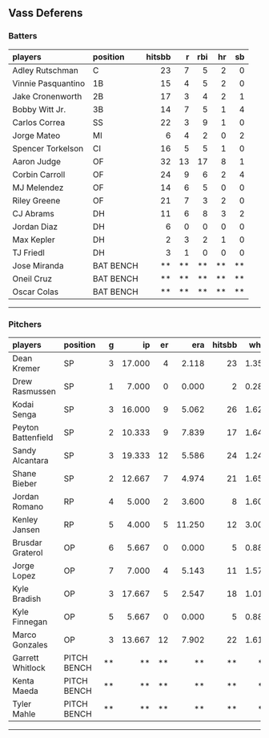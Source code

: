 ## Vass Deferens

### Batters

 
|players            |position  | hitsbb|  r| rbi| hr| sb| 
|:------------------|:---------|------:|--:|---:|--:|--:| 
|Adley Rutschman    |C         |     23|  7|   5|  2|  0| 
|Vinnie Pasquantino |1B        |     15|  4|   5|  2|  0| 
|Jake Cronenworth   |2B        |     17|  3|   4|  2|  1| 
|Bobby Witt Jr.     |3B        |     14|  7|   5|  1|  4| 
|Carlos Correa      |SS        |     22|  3|   9|  1|  0| 
|Jorge Mateo        |MI        |      6|  4|   2|  0|  2| 
|Spencer Torkelson  |CI        |     16|  5|   5|  1|  0| 
|Aaron Judge        |OF        |     32| 13|  17|  8|  1| 
|Corbin Carroll     |OF        |     24|  9|   6|  2|  4| 
|MJ Melendez        |OF        |     14|  6|   5|  0|  0| 
|Riley Greene       |OF        |     21|  7|   3|  2|  0| 
|CJ Abrams          |DH        |     11|  6|   8|  3|  2| 
|Jordan Diaz        |DH        |      6|  0|   0|  0|  0| 
|Max Kepler         |DH        |      2|  3|   2|  1|  0| 
|TJ Friedl          |DH        |      3|  1|   0|  0|  0| 
|Jose Miranda       |BAT BENCH |     **| **|  **| **| **| 
|Oneil Cruz         |BAT BENCH |     **| **|  **| **| **| 
|Oscar Colas        |BAT BENCH |     **| **|  **| **| **| 


* * *

### Pitchers

 
|players            |position    |  g|     ip| er|    era| hitsbb|  whip| so|  w| sv| 
|:------------------|:-----------|--:|------:|--:|------:|------:|-----:|--:|--:|--:| 
|Dean Kremer        |SP          |  3| 17.000|  4|  2.118|     23| 1.353| 15|  2|  0| 
|Drew Rasmussen     |SP          |  1|  7.000|  0|  0.000|      2| 0.286|  7|  1|  0| 
|Kodai Senga        |SP          |  3| 16.000|  9|  5.062|     26| 1.625| 25|  0|  0| 
|Peyton Battenfield |SP          |  2| 10.333|  9|  7.839|     17| 1.645|  6|  0|  0| 
|Sandy Alcantara    |SP          |  3| 19.333| 12|  5.586|     24| 1.241| 17|  1|  0| 
|Shane Bieber       |SP          |  2| 12.667|  7|  4.974|     21| 1.658|  8|  0|  0| 
|Jordan Romano      |RP          |  4|  5.000|  2|  3.600|      8| 1.600|  6|  1|  1| 
|Kenley Jansen      |RP          |  5|  4.000|  5| 11.250|     12| 3.000|  1|  0|  2| 
|Brusdar Graterol   |OP          |  6|  5.667|  0|  0.000|      5| 0.882|  3|  1|  1| 
|Jorge Lopez        |OP          |  7|  7.000|  4|  5.143|     11| 1.571|  8|  0|  1| 
|Kyle Bradish       |OP          |  3| 17.667|  5|  2.547|     18| 1.019| 14|  1|  0| 
|Kyle Finnegan      |OP          |  5|  5.667|  0|  0.000|      5| 0.882|  6|  0|  3| 
|Marco Gonzales     |OP          |  3| 13.667| 12|  7.902|     22| 1.610|  7|  2|  0| 
|Garrett Whitlock   |PITCH BENCH | **|     **| **|     **|     **|    **| **| **| **| 
|Kenta Maeda        |PITCH BENCH | **|     **| **|     **|     **|    **| **| **| **| 
|Tyler Mahle        |PITCH BENCH | **|     **| **|     **|     **|    **| **| **| **| 


* * *


